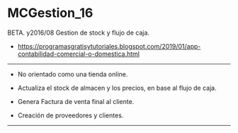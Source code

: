 # MCGestion_16
BETA. y2016/08 Gestion de stock y flujo de caja.
* https://programasgratisytutoriales.blogspot.com/2019/01/app-contabilidad-comercial-o-domestica.html

----

* No orientado como una tienda online.

* Actualiza el stock de almacen y los precios, en base al flujo de caja.

* Genera Factura de venta final al cliente.

* Creación de proveedores y clientes.

----


